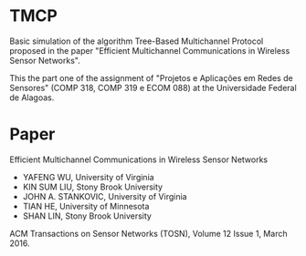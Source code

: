# TMCP

Basic simulation of the algorithm Tree-Based Multichannel Protocol proposed
in the paper "Efficient Multichannel Communications in Wireless Sensor Networks".

This the part one of the assignment of "Projetos e Aplicações em Redes de Sensores"
(COMP 318, COMP 319 e ECOM 088) at the Universidade Federal de Alagoas.

# Paper
Efficient Multichannel Communications in Wireless Sensor Networks

- YAFENG WU, University of Virginia
- KIN SUM LIU, Stony Brook University
- JOHN A. STANKOVIC, University of Virginia
- TIAN HE, University of Minnesota
- SHAN LIN, Stony Brook University

ACM Transactions on Sensor Networks (TOSN), Volume 12 Issue 1, March 2016.
